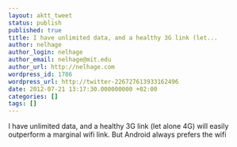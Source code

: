 ```yaml
---
layout: aktt_tweet
status: publish
published: true
title: I have unlimited data, and a healthy 3G link (let...
author: nelhage
author_login: nelhage
author_email: nelhage@mit.edu
author_url: http://nelhage.com
wordpress_id: 1786
wordpress_url: http://twitter-226727613933162496
date: 2012-07-21 13:17:30.000000000 +02:00
categories: []
tags: []
---
```

I have unlimited data, and a healthy 3G link (let alone 4G) will easily outperform a marginal wifi link. But Android always prefers the wifi
